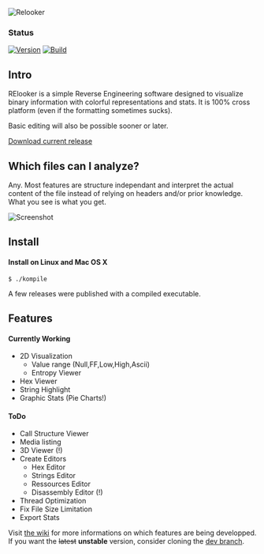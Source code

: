 ![Relooker](https://github.com/Mixbo/relooker/raw/master/doc/images/header.png)


### Status
[![Version](https://img.shields.io/badge/Version-v0.5.1-brightgreen.svg)](https://github.com/Mixbo/relooker/releases/tag/v0.5.1)
[![Build](https://travis-ci.org/Mixbo/relooker.svg?branch=master)](https://travis-ci.org/Mixbo/relooker/builds)

## Intro


RElooker is a simple Reverse Engineering software designed to visualize binary information with colorful representations and stats. It is 100% cross platform (even if the formatting sometimes sucks).

Basic editing will also be possible sooner or later. 

[Download current release](https://github.com/Mixbo/relooker/releases/latest)

## Which files can I analyze?
Any. Most features are structure independant and interpret the actual content of the file instead of relying on headers and/or prior knowledge. What you see is what you get.

![Screenshot](https://raw.githubusercontent.com/Mixbo/relooker/master/doc/images/5_screen.png)

## Install
#### Install on Linux and Mac OS X
```
$ ./kompile 
```
A few releases were published with a compiled executable.
## Features
#### Currently Working
* 2D Visualization
  * Value range (Null,FF,Low,High,Ascii)
  * Entropy Viewer
* Hex Viewer
* String Highlight
* Graphic Stats (Pie Charts!)

#### ToDo
* Call Structure Viewer
* Media listing
* 3D Viewer (!)
* Create Editors
  * Hex Editor
  * Strings Editor
  * Ressources Editor
  * Disassembly Editor (!)
* Thread Optimization
* Fix File Size Limitation
* Export Stats

Visit [the wiki](https://github.com/Mixbo/relooker/wiki) for more informations on which features are being developped.
If you want the ~~latest~~ **unstable** version, consider cloning the [dev branch](https://github.com/Mixbo/relooker/tree/dev).
